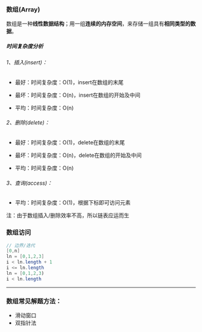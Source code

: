 ### 数组(Array)

数组是一种**线性数据结构**；用一组**连续的内存空间**，来存储一组具有**相同类型的数据**。

##### 时间复杂度分析

###### 1、插入(insert)：

- 最好：时间复杂度：O(1)，insert在数组的末尾

- 最坏：时间复杂度：O(n)，insert在数组的开始及中间

- 平均：时间复杂度：O(n)

###### 2、删除(delete)：

- 最好：时间复杂度：O(1)，delete在数组的末尾

- 最坏：时间复杂度：O(n)，delete在数组的开始及中间

- 平均：时间复杂度：O(n)

###### 3、查询(access)：

- 平均：时间复杂度：O(1)，根据下标即可访问元素

注：由于数组插入/删除效率不高，所以链表应运而生


### 数组访问

```java
// 边界/迭代
[0,n] 
ln = [0,1,2,3]
i < ln.length + 1
i <= ln.length
ln = [0,1,2,3)
i < ln.length
```

---

### 数组常见解题方法：

- 滑动窗口
- 双指针法